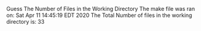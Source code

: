Guess The Number of Files in the Working Directory
The make file was ran on:
Sat Apr 11 14:45:19 EDT 2020
The Total Number of files in the working directory is:
33

